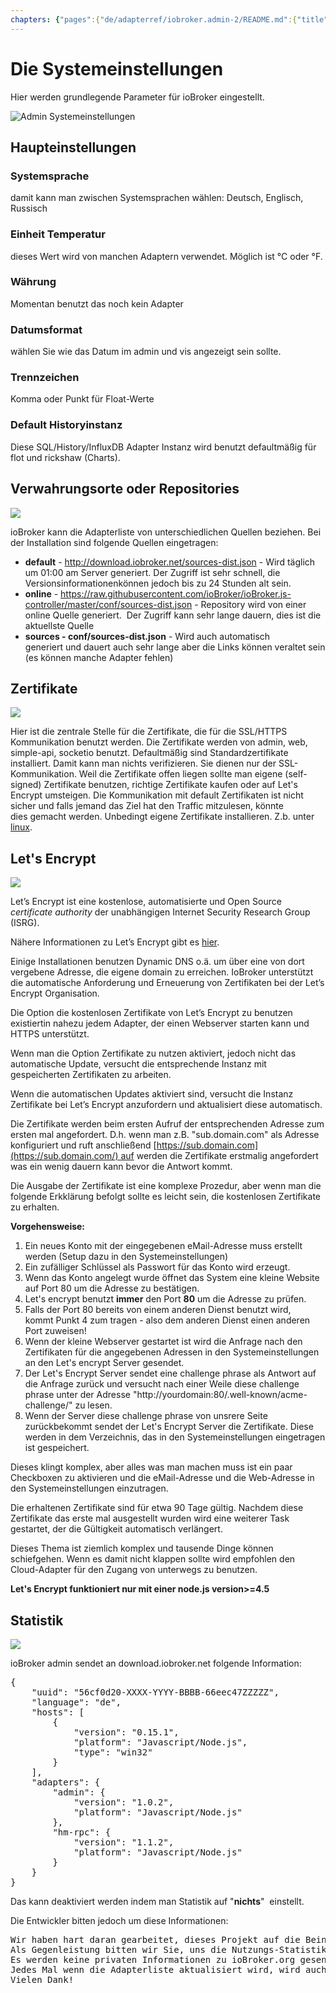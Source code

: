 ```yaml
---
chapters: {"pages":{"de/adapterref/iobroker.admin-2/README.md":{"title":{"de":"no title"},"content":"de/adapterref/iobroker.admin-2/README.md"},"de/adapterref/iobroker.admin-2/admin/tab-adapters.md":{"title":{"de":"Der Reiter Adapter"},"content":"de/adapterref/iobroker.admin-2/admin/tab-adapters.md"},"de/adapterref/iobroker.admin-2/admin/tab-instances.md":{"title":{"de":"Der Reiter Instanzen"},"content":"de/adapterref/iobroker.admin-2/admin/tab-instances.md"},"de/adapterref/iobroker.admin-2/admin/tab-objects.md":{"title":{"de":"Der Reiter Objekte"},"content":"de/adapterref/iobroker.admin-2/admin/tab-objects.md"},"de/adapterref/iobroker.admin-2/admin/tab-states.md":{"title":{"de":"Der Reiter Zustände"},"content":"de/adapterref/iobroker.admin-2/admin/tab-states.md"},"de/adapterref/iobroker.admin-2/admin/tab-groups.md":{"title":{"de":"Der Reiter Gruppen"},"content":"de/adapterref/iobroker.admin-2/admin/tab-groups.md"},"de/adapterref/iobroker.admin-2/admin/tab-users.md":{"title":{"de":"Der Reiter Benutzer"},"content":"de/adapterref/iobroker.admin-2/admin/tab-users.md"},"de/adapterref/iobroker.admin-2/admin/tab-events.md":{"title":{"de":"Der Reiter Ereignisse"},"content":"de/adapterref/iobroker.admin-2/admin/tab-events.md"},"de/adapterref/iobroker.admin-2/admin/tab-hosts.md":{"title":{"de":"Der Reiter Hosts"},"content":"de/adapterref/iobroker.admin-2/admin/tab-hosts.md"},"de/adapterref/iobroker.admin-2/admin/tab-enums.md":{"title":{"de":"Der Reiter Aufzählungen"},"content":"de/adapterref/iobroker.admin-2/admin/tab-enums.md"},"de/adapterref/iobroker.admin-2/admin/tab-log.md":{"title":{"de":"Der Reiter Log"},"content":"de/adapterref/iobroker.admin-2/admin/tab-log.md"},"de/adapterref/iobroker.admin-2/admin/tab-system.md":{"title":{"de":"Die Systemeinstellungen"},"content":"de/adapterref/iobroker.admin-2/admin/tab-system.md"}}}
---
```

# Die Systemeinstellungen

Hier werden grundlegende Parameter für ioBroker eingestellt.

![Admin Systemeinstellungen](img/tab-system_Systemeinstellungen.jpg)

## Haupteinstellungen

### Systemsprache

damit kann man zwischen Systemsprachen wählen: Deutsch, Englisch, Russisch

### Einheit Temperatur

dieses Wert wird von manchen Adaptern verwendet. Möglich ist °C oder °F.

### Währung

Momentan benutzt das noch kein Adapter

### Datumsformat

wählen Sie wie das Datum im admin und vis angezeigt sein sollte.

### Trennzeichen

Komma oder Punkt für Float-Werte

### Default Historyinstanz

Diese SQL/History/InfluxDB Adapter Instanz wird benutzt defaultmäßig für flot und rickshaw (Charts).

## Verwahrungsorte oder Repositories

![](img/tab-system_Verwahrungsorte2.jpg)

ioBroker kann die Adapterliste von unterschiedlichen Quellen beziehen. Bei der Installation sind folgende Quellen eingetragen:

*   **default** - http://download.iobroker.net/sources-dist.json - Wird täglich um 01:00 am Server generiert. 
	Der Zugriff ist sehr schnell, die Versionsinformationenkönnen jedoch bis zu 24 Stunden alt sein.
*   **online** - https://raw.githubusercontent.com/ioBroker/ioBroker.js-controller/master/conf/sources-dist.json - Repository 
	wird von einer online Quelle generiert.  Der Zugriff kann sehr lange dauern, dies ist die aktuellste Quelle
*   **sources - conf/sources-dist.json** - Wird auch automatisch generiert und dauert auch sehr lange aber die Links können veraltet sein (es können manche Adapter fehlen)

## Zertifikate

![](img/tab-system_2017-01-19-09_33_54-ioBroker.jpg)

Hier ist die zentrale Stelle für die Zertifikate, die für die SSL/HTTPS Kommunikation benutzt werden. Die Zertifikate werden von admin, web, simple-api, socketio benutzt. Defaultmäßig sind Standardzertifikate installiert. Damit kann man nichts verifizieren. Sie dienen nur der SSL-Kommunikation. Weil die Zertifikate offen liegen sollte man eigene (self-signed) Zertifikate benutzen, richtige Zertifikate kaufen oder auf Let's Encrypt umsteigen. Die Kommunikation mit default Zertifikaten ist nicht sicher und falls jemand das Ziel hat den Traffic mitzulesen, könnte dies gemacht werden. Unbedingt eigene Zertifikate installieren. Z.b. unter [linux](http://guides.intertech.de/ssl_certificate_self.html).

## Let's Encrypt

![](img/tab-system_2017-01-19-09_40_07-ioBroker.jpg)

Let’s Encrypt ist eine kostenlose, automatisierte und Open Source _certificate authority_ der unabhängigen Internet Security Research Group (ISRG).

Nähere Informationen zu Let’s Encrypt gibt es [hier](https://letsencrypt.org/).

Einige Installationen benutzen Dynamic DNS o.ä. um über eine von dort vergebene Adresse, die eigene domain zu erreichen. IoBroker unterstützt die automatische Anforderung und Erneuerung von Zertifikaten bei der Let’s Encrypt Organisation.

Die Option die kostenlosen Zertifikate von Let’s Encrypt zu benutzen existiertin nahezu jedem Adapter, der einen Webserver starten kann und HTTPS unterstützt.

Wenn man die Option Zertifikate zu nutzen aktiviert, jedoch nicht das automatische Update, versucht die entsprechende Instanz mit gespeicherten Zertifikaten zu arbeiten.

Wenn die automatischen Updates aktiviert sind, versucht die Instanz Zertifikate bei Let’s Encrypt anzufordern und aktualisiert diese automatisch.

Die Zertifikate werden beim ersten Aufruf der entsprechenden Adresse zum ersten mal angefordert. D.h. wenn man z.B. "sub.domain.com" als Adresse konfiguriert und ruft anschließend [https://sub.domain.com](https://sub.domain.com/) auf werden die Zertifikate erstmalig angefordert was ein wenig dauern kann bevor die Antwort kommt.

Die Ausgabe der Zertifikate ist eine komplexe Prozedur, aber wenn man die folgende Erkklärung befolgt sollte es leicht sein, die kostenlosen Zertifikate zu erhalten.

**Vorgehensweise:**

1.  Ein neues Konto mit der eingegebenen eMail-Adresse muss erstellt werden (Setup dazu in den Systemeinstellungen)
2.  Ein zufälliger Schlüssel als Passwort für das Konto wird erzeugt.
3.  Wenn das Konto angelegt wurde öffnet das System eine kleine Website auf Port 80 um die Adresse zu bestätigen.
4.  Let's encrypt benutzt **immer** den Port **80** um die Adresse zu prüfen.
5.  Falls der Port 80 bereits von einem anderen Dienst benutzt wird, kommt Punkt 4 zum tragen - also dem anderen Dienst einen anderen Port zuweisen!
6.  Wenn der kleine Webserver gestartet ist wird die Anfrage nach den Zertifikaten für die angegebenen Adressen in den Systemeinstellungen an den Let's encrypt Server gesendet.
7.  Der Let's Encrypt Server sendet eine challenge phrase als Antwort auf die Anfrage zurück und versucht nach einer Weile diese challenge phrase unter der Adresse "http://yourdomain:80/.well-known/acme-challenge/" zu lesen.
8.  Wenn der Server diese challenge phrase von unsrere Seite zurückbekommt sendet der Let's Encrypt Server die Zertifikate. Diese werden in dem Verzeichnis, das in den Systemeinstellungen eingetragen ist gespeichert.

Dieses klingt komplex, aber alles was man machen muss ist ein paar Checkboxen zu aktivieren und die eMail-Adresse und die Web-Adresse in den Systemeinstellungen einzutragen.

Die erhaltenen Zertifikate sind für etwa 90 Tage gültig. Nachdem diese Zertifikate das erste mal ausgestellt wurden wird eine weiterer Task gestartet, der die Gültigkeit automatisch verlängert.

Dieses Thema ist ziemlich komplex und tausende Dinge können schiefgehen. Wenn es damit nicht klappen sollte wird empfohlen den Cloud-Adapter für den Zugang von unterwegs zu benutzen.

**Let's Encrypt funktioniert nur mit einer node.js version>=4.5**

## Statistik

![](img/tab-system_2017-01-19-09_48_46-ioBroker.jpg)

ioBroker admin sendet an download.iobroker.net folgende Information:

<pre>
{
	"uuid": "56cf0d20-XXXX-YYYY-BBBB-66eec47ZZZZZ",
	"language": "de",
	"hosts": [
		{
			"version": "0.15.1",
			"platform": "Javascript/Node.js",
			"type": "win32"
		}
	],
	"adapters": {
		"admin": {
			"version": "1.0.2",
			"platform": "Javascript/Node.js"
		},
		"hm-rpc": {
			"version": "1.1.2",
			"platform": "Javascript/Node.js"
		}
	}
}
</pre>

Das kann deaktiviert werden indem man Statistik auf "**nichts**"  einstellt.

Die Entwickler bitten jedoch um diese Informationen:

<pre>
Wir haben hart daran gearbeitet, dieses Projekt auf die Beine zu stellen.
Als Gegenleistung bitten wir Sie, uns die Nutzungs-Statistik zu senden.
Es werden keine privaten Informationen zu ioBroker.org gesendet. 
Jedes Mal wenn die Adapterliste aktualisiert wird, wird auch die anonymisierte Statistik verschickt.
Vielen Dank!
</pre>